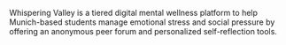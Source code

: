 Whispering Valley is a tiered digital mental wellness platform to help Munich-based students manage emotional stress and social pressure by offering an anonymous peer forum and personalized self-reflection tools.
